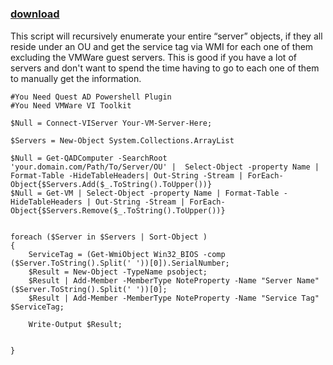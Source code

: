 ﻿---
pid:            1122
poster:         Chris Johnson
title:          
date:           2009-05-21 13:53:11
format:         posh
parent:         0
parent:         0

---

# 

### [download](1122.ps1)

This script will recursively enumerate your entire “server” objects, if they all reside under an OU and get the service tag via WMI for each one of them excluding the VMWare guest servers.  This is good if you have a lot of servers and don't want to spend the time having to go to each one of them to manually get the information.

```posh
#You Need Quest AD Powershell Plugin
#You Need VMWare VI Toolkit

$Null = Connect-VIServer Your-VM-Server-Here;

$Servers = New-Object System.Collections.ArrayList

$Null = Get-QADComputer -SearchRoot 'your.domain.com/Path/To/Server/OU' |  Select-Object -property Name | Format-Table -HideTableHeaders| Out-String -Stream | ForEach-Object{$Servers.Add($_.ToString().ToUpper())}
$Null = Get-VM | Select-Object -property Name | Format-Table -HideTableHeaders | Out-String -Stream | ForEach-Object{$Servers.Remove($_.ToString().ToUpper())}


foreach ($Server in $Servers | Sort-Object )
{
	ServiceTag = (Get-WmiObject Win32_BIOS -comp ($Server.ToString().Split(' '))[0]).SerialNumber;
	$Result = New-Object -TypeName psobject;
	$Result | Add-Member -MemberType NoteProperty -Name "Server Name" ($Server.ToString().Split(' '))[0];
	$Result | Add-Member -MemberType NoteProperty -Name "Service Tag" $ServiceTag;
	 
	Write-Output $Result;
	
	
}


```
